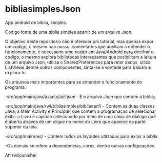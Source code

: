 # bibliasimplesJson
App android de biblia, simples. 

Codigo fonte de uma biblia simples apartir de um arquivo Json. 

O objetivo deste repositorio não é oferecer um tutorial, mas apenas expor um codigo, o mesmo nao possui comentarios
que auxiliam a entender o funcionamento, é necessario uma noção em Java/Android  para decifrar o codigo, o mesmo explora 
bibliotecas interessantes que posibilitam a leitura de um arquivo Json, utiliza o SharedPreferences para reter dados, 
utliza ListViews dentre outros componentes, sinta-se a vontade para baixalo e explora-lo. 


Os arquivos mais importantes para se entender o funcionamento do programa. 

-src/app/main/java/assets/acf.json - É o arquivo Json que contem a biblia;

-src/app/main/java/rwl/bibliasimples/bibliaaacf/ - Contem as duas classes Java, a Main Activity e Principal( que contem a programaçao
 de selecionar exibir o Livro e capitulo selecionado por meio de uma caixa de dialogo que é aberta
 atraves de um clique no nome do Livro que aparece na parte superior da tela. 

-src/app/main/res/ - Contem todos os layoutes utlizados para exibir a biblia

-Os demais se refere a dependencias, cores, dentre outras configurações. 

Att 
rwlipunisher
